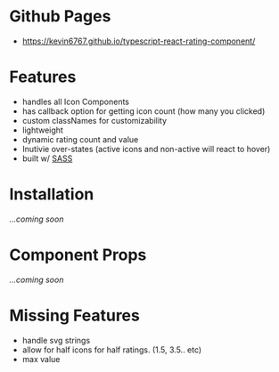 # Github Pages
 - https://kevin6767.github.io/typescript-react-rating-component/

# Features
- handles all Icon Components 
- has callback option for getting icon count (how many you clicked)
- custom classNames for customizability 
- lightweight 
- dynamic rating count and value
- Inutivie over-states (active icons and non-active will react to hover)
- built w/ [SASS](https://sass-lang.com/)

# Installation
_...coming soon_

# Component Props
_...coming soon_

# Missing Features
- handle svg strings
- allow for half icons for half ratings. (1.5, 3.5.. etc)
- max value
